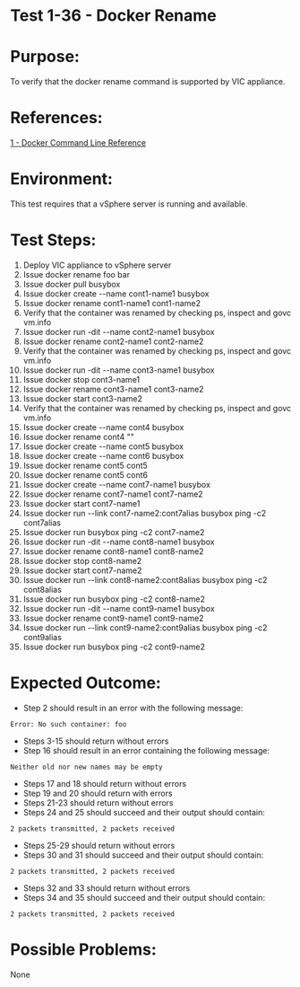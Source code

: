 Test 1-36 - Docker Rename
=======

# Purpose:
To verify that the docker rename command is supported by VIC appliance.

# References:
[1 - Docker Command Line Reference](https://docs.docker.com/engine/reference/commandline/rename)

# Environment:
This test requires that a vSphere server is running and available.

# Test Steps:
1. Deploy VIC appliance to vSphere server
2. Issue docker rename foo bar
3. Issue docker pull busybox
4. Issue docker create --name cont1-name1 busybox
5. Issue docker rename cont1-name1 cont1-name2
6. Verify that the container was renamed by checking ps, inspect and govc vm.info
7. Issue docker run -dit --name cont2-name1 busybox
8. Issue docker rename cont2-name1 cont2-name2
9. Verify that the container was renamed by checking ps, inspect and govc vm.info
10. Issue docker run -dit --name cont3-name1 busybox
11. Issue docker stop cont3-name1
12. Issue docker rename cont3-name1 cont3-name2
13. Issue docker start cont3-name2
14. Verify that the container was renamed by checking ps, inspect and govc vm.info
15. Issue docker create --name cont4 busybox
16. Issue docker rename cont4 ""
17. Issue docker create --name cont5 busybox
18. Issue docker create --name cont6 busybox
19. Issue docker rename cont5 cont5
20. Issue docker rename cont5 cont6
21. Issue docker create --name cont7-name1 busybox
22. Issue docker rename cont7-name1 cont7-name2
23. Issue docker start cont7-name1
24. Issue docker run --link cont7-name2:cont7alias busybox ping -c2 cont7alias
25. Issue docker run busybox ping -c2 cont7-name2
26. Issue docker run -dit --name cont8-name1 busybox
27. Issue docker rename cont8-name1 cont8-name2
28. Issue docker stop cont8-name2
29. Issue docker start cont7-name2
30. Issue docker run --link cont8-name2:cont8alias busybox ping -c2 cont8alias
31. Issue docker run busybox ping -c2 cont8-name2
32. Issue docker run -dit --name cont9-name1 busybox
33. Issue docker rename cont9-name1 cont9-name2
34. Issue docker run --link cont9-name2:cont9alias busybox ping -c2 cont9alias
35. Issue docker run busybox ping -c2 cont9-name2

# Expected Outcome:
* Step 2 should result in an error with the following message:
```
Error: No such container: foo
```
* Steps 3-15 should return without errors
* Step 16 should result in an error containing the following message:
```
Neither old nor new names may be empty
```
* Steps 17 and 18 should return without errors
* Step 19 and 20 should return with errors
* Steps 21-23 should return without errors
* Steps 24 and 25 should succeed and their output should contain:
```
2 packets transmitted, 2 packets received 
```
* Steps 25-29 should return without errors
* Steps 30 and 31 should succeed and their output should contain:
```
2 packets transmitted, 2 packets received 
```
* Steps 32 and 33 should return without errors
* Steps 34 and 35 should succeed and their output should contain:
```
2 packets transmitted, 2 packets received 
```

# Possible Problems:
None
